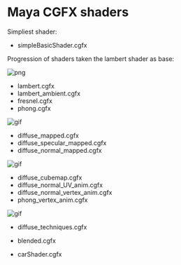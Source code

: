 # Maya CGFX shaders

Simpliest shader:
- simpleBasicShader.cgfx

Progression of shaders taken the lambert shader as base:

![png](http://imgur.com/aOpphnf.png)
- lambert.cgfx
- lambert_ambient.cgfx
- fresnel.cgfx
- phong.cgfx

![gif](http://imgur.com/xbmgh4o.gif)
- diffuse_mapped.cgfx
- diffuse_specular_mapped.cgfx
- diffuse_normal_mapped.cgfx

![gif](http://imgur.com/9OPxLdK.gif)
- diffuse_cubemap.cgfx
- diffuse_normal_UV_anim.cgfx
- diffuse_normal_vertex_anim.cgfx
- phong_vertex_anim.cgfx

![gif](http://i.imgur.com/CrL3uHR.gif)
- diffuse_techniques.cgfx


- blended.cgfx
- carShader.cgfx